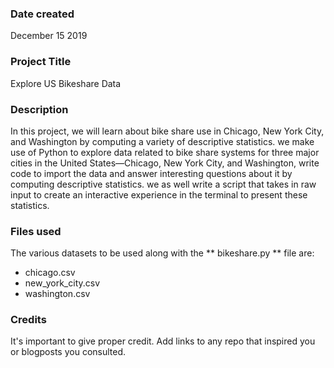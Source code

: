 ### Date created

December 15 2019

### Project Title

Explore US Bikeshare Data

### Description

In this project, we will learn about bike share use in Chicago, New York City, and Washington by computing a variety of descriptive statistics.
we make use of Python to explore data related to bike share systems for three major cities in the United States—Chicago, New York City, and Washington, write code to import the data and answer interesting questions about it by computing descriptive statistics. we as well write a script that takes in raw input to create an interactive experience in the terminal to present these statistics.

### Files used

The various datasets to be used along with the ** bikeshare.py ** file are: 

- chicago.csv
- new_york_city.csv
- washington.csv

### Credits
It's important to give proper credit. Add links to any repo that inspired you or blogposts you consulted.

